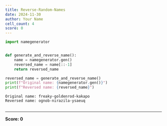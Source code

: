 ```yaml
---
title: Reverse-Random-Names
date: 2024-11-30
author: Your Name
cell_count: 4
score: 0
---
```


```python
import namegenerator


```


```python

def generate_and_reverse_name():
    name = namegenerator.gen()
    reversed_name = name[::-1]
    return reversed_name


```


```python
reversed_name = generate_and_reverse_name()
print(f"Original name: {namegenerator.gen()}")
print(f"Reversed name: {reversed_name}")
```

    Original name: freaky-goldenrod-kakapo
    Reversed name: ognob-nirazila-ysaeuq



```python

```


---
**Score: 0**
